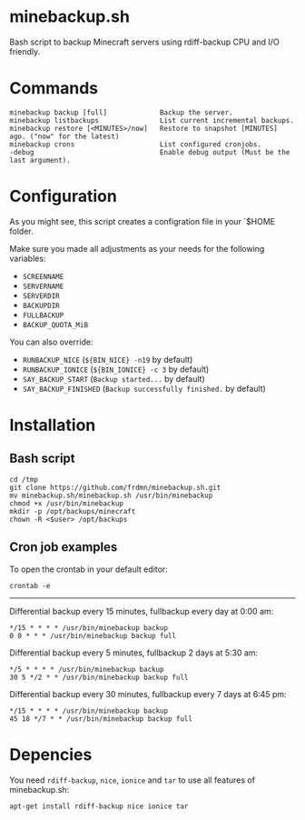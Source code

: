 minebackup.sh
=============

Bash script to backup Minecraft servers using rdiff-backup CPU and I/O friendly.

# Commands

    minebackup backup [full]             Backup the server.
    minebackup listbackups               List current incremental backups.
    minebackup restore [<MINUTES>/now]   Restore to snapshot [MINUTES] ago. ("now" for the latest)
    minebackup crons                     List configured cronjobs.
    -debug                               Enable debug output (Must be the last argument).

# Configuration

As you might see, this script creates a configration file in your `$HOME folder.  

Make sure you made all adjustments as your needs for the following variables:

* `SCREENNAME`
* `SERVERNAME`
* `SERVERDIR`
* `BACKUPDIR`
* `FULLBACKUP`
* `BACKUP_QUOTA_MiB`

You can also override:

* `RUNBACKUP_NICE` (`${BIN_NICE} -n19` by default)
* `RUNBACKUP_IONICE` (`${BIN_IONICE} -c 3` by default)
* `SAY_BACKUP_START` (`Backup started...` by default)
* `SAY_BACKUP_FINISHED` (`Backup successfully finished.` by default)

# Installation

## Bash script

    cd /tmp
    git clone https://github.com/frdmn/minebackup.sh.git
    mv minebackup.sh/minebackup.sh /usr/bin/minebackup
    chmod +x /usr/bin/minebackup
    mkdir -p /opt/backups/minecraft
    chown -R <$user> /opt/backups

## Cron job examples

To open the crontab in your default editor:

    crontab -e

---
    
Differential backup every 15 minutes, fullbackup every day at 0:00 am:

    */15 * * * * /usr/bin/minebackup backup
    0 0 * * * /usr/bin/minebackup backup full

Differential backup every 5 minutes, fullbackup 2 days at 5:30 am:

    */5 * * * * /usr/bin/minebackup backup
    30 5 */2 * * /usr/bin/minebackup backup full

Differential backup every 30 minutes, fullbackup every 7 days at 6:45 pm:

    */15 * * * * /usr/bin/minebackup backup
    45 18 */7 * * /usr/bin/minebackup backup full

# Depencies

You need `rdiff-backup`, `nice`, `ionice` and `tar` to use all features of minebackup.sh:

    apt-get install rdiff-backup nice ionice tar

